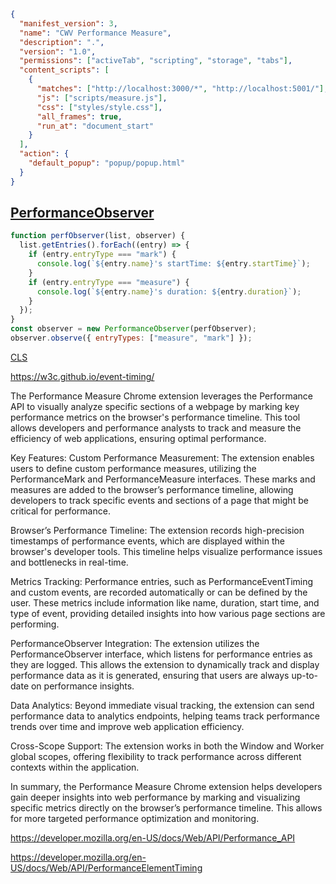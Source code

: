 ```json
{
  "manifest_version": 3,
  "name": "CWV Performance Measure",
  "description": ".",
  "version": "1.0",
  "permissions": ["activeTab", "scripting", "storage", "tabs"],
  "content_scripts": [
    {
      "matches": ["http://localhost:3000/*", "http://localhost:5001/"],
      "js": ["scripts/measure.js"],
      "css": ["styles/style.css"],
      "all_frames": true,
      "run_at": "document_start"
    }
  ],
  "action": {
    "default_popup": "popup/popup.html"
  }
}
  ```


## [PerformanceObserver](https://developer.mozilla.org/en-US/docs/Web/API/PerformanceObserver)

```javascript
function perfObserver(list, observer) {
  list.getEntries().forEach((entry) => {
    if (entry.entryType === "mark") {
      console.log(`${entry.name}'s startTime: ${entry.startTime}`);
    }
    if (entry.entryType === "measure") {
      console.log(`${entry.name}'s duration: ${entry.duration}`);
    }
  });
}
const observer = new PerformanceObserver(perfObserver);
observer.observe({ entryTypes: ["measure", "mark"] });
```

[CLS](https://developer.mozilla.org/en-US/docs/Web/API/LayoutShift)


https://w3c.github.io/event-timing/


The Performance Measure Chrome extension leverages the Performance API to visually analyze specific sections of a webpage by marking key performance metrics on the browser's performance timeline. This tool allows developers and performance analysts to track and measure the efficiency of web applications, ensuring optimal performance.

Key Features:
Custom Performance Measurement: The extension enables users to define custom performance measures, utilizing the PerformanceMark and PerformanceMeasure interfaces. These marks and measures are added to the browser’s performance timeline, allowing developers to track specific events and sections of a page that might be critical for performance.

Browser’s Performance Timeline: The extension records high-precision timestamps of performance events, which are displayed within the browser's developer tools. This timeline helps visualize performance issues and bottlenecks in real-time.

Metrics Tracking: Performance entries, such as PerformanceEventTiming and custom events, are recorded automatically or can be defined by the user. These metrics include information like name, duration, start time, and type of event, providing detailed insights into how various page sections are performing.

PerformanceObserver Integration: The extension utilizes the PerformanceObserver interface, which listens for performance entries as they are logged. This allows the extension to dynamically track and display performance data as it is generated, ensuring that users are always up-to-date on performance insights.

Data Analytics: Beyond immediate visual tracking, the extension can send performance data to analytics endpoints, helping teams track performance trends over time and improve web application efficiency.

Cross-Scope Support: The extension works in both the Window and Worker global scopes, offering flexibility to track performance across different contexts within the application.

In summary, the Performance Measure Chrome extension helps developers gain deeper insights into web performance by marking and visualizing specific metrics directly on the browser’s performance timeline. This allows for more targeted performance optimization and monitoring.

https://developer.mozilla.org/en-US/docs/Web/API/Performance_API


https://developer.mozilla.org/en-US/docs/Web/API/PerformanceElementTiming